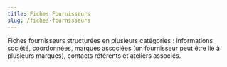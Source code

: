 ```yaml
---
title: Fiches Fournisseurs
slug: /fiches-fournisseurs
---
```


Fiches fournisseurs structurées en plusieurs catégories : informations société, coordonnées, marques associées (un fournisseur peut être lié à plusieurs marques), contacts référents et ateliers associés.